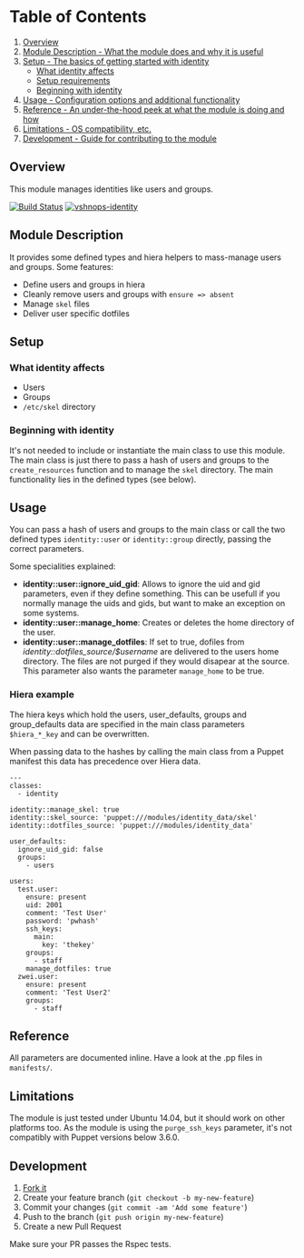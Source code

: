 # Table of Contents

1. [Overview](#overview)
2. [Module Description - What the module does and why it is useful](#module-description)
3. [Setup - The basics of getting started with identity](#setup)
    * [What identity affects](#what-identity-affects)
    * [Setup requirements](#setup-requirements)
    * [Beginning with identity](#beginning-with-identity)
4. [Usage - Configuration options and additional functionality](#usage)
5. [Reference - An under-the-hood peek at what the module is doing and how](#reference)
5. [Limitations - OS compatibility, etc.](#limitations)
6. [Development - Guide for contributing to the module](#development)

## Overview

This module manages identities like users and groups.

[![Build Status](https://travis-ci.org/vshn/puppet-identity.svg?branch=master)](https://travis-ci.org/vshn/puppet-identity)
[![vshnops-identity](https://img.shields.io/puppetforge/v/vshnops/identity.svg)](https://forge.puppetlabs.com/vshnops/identity)

## Module Description

It provides some defined types and hiera helpers to mass-manage users and groups.
Some features:

* Define users and groups in hiera
* Cleanly remove users and groups with `ensure => absent`
* Manage `skel` files
* Deliver user specific dotfiles

## Setup

### What identity affects

* Users
* Groups
* `/etc/skel` directory

### Beginning with identity

It's not needed to include or instantiate the main class to use this module.
The main class is just there to pass a hash of users and groups to the `create_resources` function
and to manage the `skel` directory.
The main functionality lies in the defined types (see below).

## Usage

You can pass a hash of users and groups to the main class or call the two
defined types `identity::user` or `identity::group` directly, passing the correct parameters.

Some specialities explained:

* **identity::user::ignore_uid_gid**: Allows to ignore the uid and gid parameters,
  even if they define something. This can be usefull if you normally manage the
  uids and gids, but want to make an exception on some systems.
* **identity::user::manage_home**: Creates or deletes the home directory of the user.
* **identity::user::manage_dotfiles**: If set to true, dofiles from *identity::dotfiles_source/$username* are
  delivered to the users home directory. The files are not purged if they would disapear at the source.
  This parameter also wants the parameter `manage_home` to be true.

### Hiera example

The hiera keys which hold the users, user_defaults, groups and group_defaults data are specified
in the main class parameters `$hiera_*_key` and can be overwritten.

When passing data to the hashes by calling the main class from a Puppet manifest this data
has precedence over Hiera data.

```
---
classes:
  - identity

identity::manage_skel: true
identity::skel_source: 'puppet:///modules/identity_data/skel'
identity::dotfiles_source: 'puppet:///modules/identity_data'

user_defaults:
  ignore_uid_gid: false
  groups:
    - users

users:
  test.user:
    ensure: present
    uid: 2001
    comment: 'Test User'
    password: 'pwhash'
    ssh_keys:
      main:
        key: 'thekey'
    groups:
      - staff
    manage_dotfiles: true
  zwei.user:
    ensure: present
    comment: 'Test User2'
    groups:
      - staff
```

## Reference

All parameters are documented inline. Have a look at the .pp files in `manifests/`.

## Limitations

The module is just tested under Ubuntu 14.04, but it should work on other platforms too.
As the module is using the `purge_ssh_keys` parameter, it's not compatibly with Puppet versions
below 3.6.0.

## Development

1. [Fork it](https://github.com/vshn/puppet-identity/fork)
2. Create your feature branch (`git checkout -b my-new-feature`)
3. Commit your changes (`git commit -am 'Add some feature'`)
4. Push to the branch (`git push origin my-new-feature`)
5. Create a new Pull Request

Make sure your PR passes the Rspec tests.

